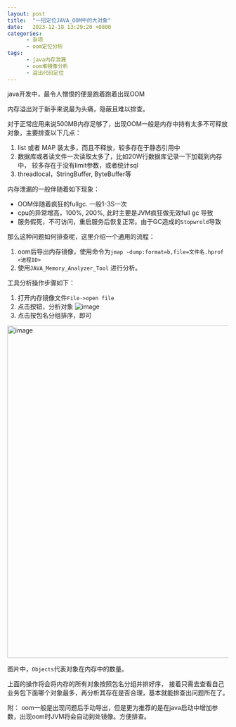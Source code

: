 ```yaml
---
layout: post
title:  "一招定位JAVA_OOM中的大对象"
date:   2023-12-18 13:29:20 +0800
categories:
      - 杂项
      - oom定位分析
tags:
      - java内存泄漏
      - oom堆镜像分析
      - 溢出代码定位
---
```



java开发中，最令人憎恨的便是跑着跑着出现OOM

内存溢出对于新手来说最为头痛，隐蔽且难以排查。

对于正常应用来说500MB内存足够了，出现OOM一般是内存中持有太多不可释放对象，主要排查以下几点：
1.  list 或者 MAP 装太多，而且不释放，较多存在于静态引用中
2.  数据库或者读文件一次读取太多了，比如20W行数据库记录一下加载到内存中， 较多存在于没有limit参数，或者统计sql
3.  threadlocal，StringBuffer, ByteBuffer等



内存泄漏的一般伴随着如下现象：
- OOM伴随着疯狂的fullgc. 一般1-3S一次
- cpu的异常增高，100%, 200%, 此时主要是JVM疯狂做无效full gc 导致
- 服务假死，不可访问，重启服务后恢复正常。由于GC造成的`Stopwrold`导致

那么这种问题如何排查呢，这里介绍一个通用的流程：
1. oom后导出内存镜像，使用命令为`jmap -dump:format=b,file=文件名.hprof <进程ID>`
2. 使用`JAVA_Memory_Analyzer_Tool` 进行分析。

工具分析操作步骤如下：

1. 打开内存镜像文件`File->open file` 
2. 点击按钮，分析对象
![image](https://github.com/MisterChangRay/misterchangray.github.io/assets/16421384/266b81f7-06d7-4987-9d95-5e9ae1eb50d3)
3. 点击按包名分组排序，即可
<img width="755" alt="image" src="https://github.com/MisterChangRay/misterchangray.github.io/assets/16421384/ff3ee3b5-1e34-458d-881f-08d5348cb59e">

图片中，`Objects`代表对象在内存中的数量。

上面的操作将会将内存的所有对象按照包名分组并排好序，
接着只需去查看自己业务包下面哪个对象最多，再分析其存在是否合理，基本就能排查出问题所在了。

附：
oom一般是出现问题后手动导出，但是更为推荐的是在java启动中增加参数，出现oom时JVM将会自动到处镜像。方便排查。

